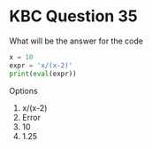 # KBC Question 35

What will be the answer for the code

```py
x = 10
expr = 'x/(x-2)'
print(eval(expr))
```

Options

1. x/(x-2)
2. Error
3. 10
4. 1.25
